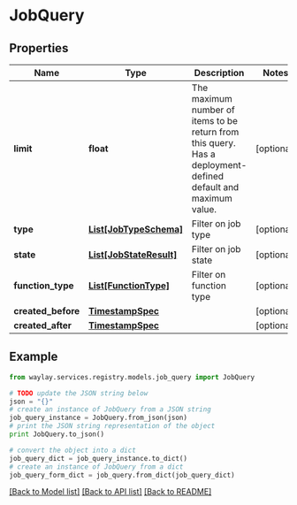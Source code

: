 # JobQuery


## Properties

Name | Type | Description | Notes
------------ | ------------- | ------------- | -------------
**limit** | **float** | The maximum number of items to be return from this query. Has a deployment-defined default and maximum value. | [optional] 
**type** | [**List[JobTypeSchema]**](JobTypeSchema.md) | Filter on job type | [optional] 
**state** | [**List[JobStateResult]**](JobStateResult.md) | Filter on job state | [optional] 
**function_type** | [**List[FunctionType]**](FunctionType.md) | Filter on function type | [optional] 
**created_before** | [**TimestampSpec**](TimestampSpec.md) |  | [optional] 
**created_after** | [**TimestampSpec**](TimestampSpec.md) |  | [optional] 

## Example

```python
from waylay.services.registry.models.job_query import JobQuery

# TODO update the JSON string below
json = "{}"
# create an instance of JobQuery from a JSON string
job_query_instance = JobQuery.from_json(json)
# print the JSON string representation of the object
print JobQuery.to_json()

# convert the object into a dict
job_query_dict = job_query_instance.to_dict()
# create an instance of JobQuery from a dict
job_query_form_dict = job_query.from_dict(job_query_dict)
```
[[Back to Model list]](../README.md#documentation-for-models) [[Back to API list]](../README.md#documentation-for-api-endpoints) [[Back to README]](../README.md)


